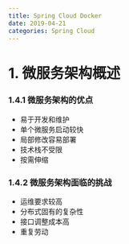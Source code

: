 ```yaml
---
title: Spring Cloud Docker
date: 2019-04-21
categories: Spring Cloud
---
```


# 1. 微服务架构概述

### 1.4.1 微服务架构的优点

+ 易于开发和维护
+ 单个微服务启动较快
+ 局部修改容易部署
+ 技术栈不受限
+ 按需伸缩

### 1.4.2 微服务架构面临的挑战

+ 运维要求较高
+ 分布式固有的复杂性
+ 接口调整成本高
+ 重复劳动
